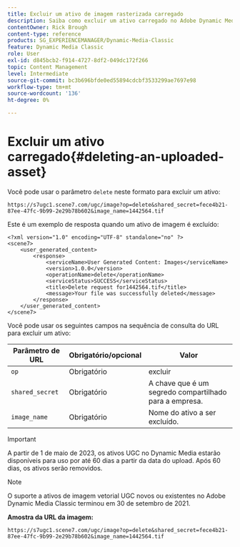 ```yaml
---
title: Excluir um ativo de imagem rasterizada carregado
description: Saiba como excluir um ativo carregado no Adobe Dynamic Media Classic.
contentOwner: Rick Brough
content-type: reference
products: SG_EXPERIENCEMANAGER/Dynamic-Media-Classic
feature: Dynamic Media Classic
role: User
exl-id: d845bcb2-f914-4727-8df2-049dc172f266
topic: Content Management
level: Intermediate
source-git-commit: bc3b696bfde0ed55894cdcbf3533299ae7697e98
workflow-type: tm+mt
source-wordcount: '136'
ht-degree: 0%

---
```


# Excluir um ativo carregado{#deleting-an-uploaded-asset}

Você pode usar o parâmetro `delete` neste formato para excluir um ativo:

```as3
https://s7ugc1.scene7.com/ugc/image?op=delete&shared_secret=fece4b21-87ee-47fc-9b99-2e29b78b602&image_name=1442564.tif
```

Este é um exemplo de resposta quando um ativo de imagem é excluído:

```as3
<?xml version="1.0" encoding="UTF-8" standalone="no" ?> 
<scene7> 
    <user_generated_content> 
        <response> 
            <serviceName>User Generated Content: Images</serviceName> 
            <version>1.0.0</version> 
            <operationName>delete</operationName> 
            <serviceStatus>SUCCESS</serviceStatus> 
            <title>Delete request for1442564.tif</title> 
            <message>Your file was successfully deleted</message> 
        </response> 
    </user_generated_content> 
</scene7>
```

Você pode usar os seguintes campos na sequência de consulta do URL para excluir um ativo:

| Parâmetro de URL | Obrigatório/opcional | Valor |
| --- | --- | --- |
| `op` | Obrigatório | excluir |
| `shared_secret` | Obrigatório | A chave que é um segredo compartilhado para a empresa. |
| `image_name` | Obrigatório | Nome do ativo a ser excluído. |

<!-- <li>For Vector:fxg_name</li> -->

>[!IMPORTANT]
>
>A partir de 1 de maio de 2023, os ativos UGC no Dynamic Media estarão disponíveis para uso por até 60 dias a partir da data do upload. Após 60 dias, os ativos serão removidos.

>[!NOTE]
>
>O suporte a ativos de imagem vetorial UGC novos ou existentes no Adobe Dynamic Media Classic terminou em 30 de setembro de 2021.

**Amostra da URL da imagem:**

`https://s7ugc1.scene7.com/ugc/image?op=delete&shared_secret=fece4b21-87ee-47fc-9b99-2e29b78b602&image_name=1442564.tif`

<!-- **Sample vector URL:**

`https://s7ugc1.scene7.com/ugc/vector?op=delete&shared_secret=2160a8fa-cec6-45ba-8d59- ca595f6d2b47& &fxg_name=8875744.fxg` -->
